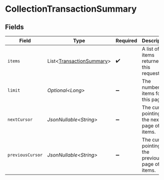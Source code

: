 # CollectionTransactionSummary


## Fields

| Field                                                                      | Type                                                                       | Required                                                                   | Description                                                                | Example                                                                    |
| -------------------------------------------------------------------------- | -------------------------------------------------------------------------- | -------------------------------------------------------------------------- | -------------------------------------------------------------------------- | -------------------------------------------------------------------------- |
| `items`                                                                    | List\<[TransactionSummary](../../models/components/TransactionSummary.md)> | :heavy_check_mark:                                                         | A list of items returned for this request.                                 |                                                                            |
| `limit`                                                                    | *Optional\<Long>*                                                          | :heavy_minus_sign:                                                         | The number of items for this page.                                         | 20                                                                         |
| `nextCursor`                                                               | *JsonNullable\<String>*                                                    | :heavy_minus_sign:                                                         | The cursor pointing at the next page of items.                             | ZXhhbXBsZTE                                                                |
| `previousCursor`                                                           | *JsonNullable\<String>*                                                    | :heavy_minus_sign:                                                         | The cursor pointing at the previous page of items.                         | Xkjss7asS                                                                  |